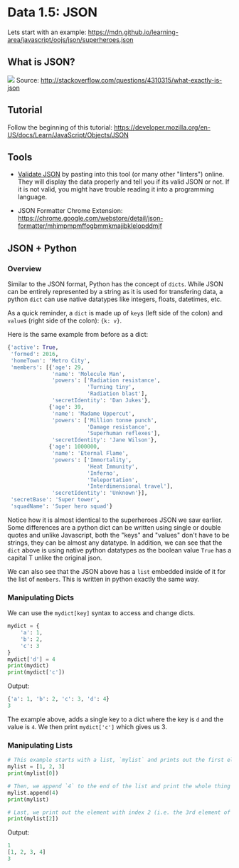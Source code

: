 # Data 1.5: JSON

Lets start with an example:
https://mdn.github.io/learning-area/javascript/oojs/json/superheroes.json

## What is JSON?

![](https://www.evernote.com/shard/s150/sh/90cf283d-4adc-4f6f-aeaf-c8f2660d13c7/793cabb9f194996b/res/62dd9784-077a-45ee-8b47-c23054e2cc59/skitch.png?resizeSmall&width=832)
Source: http://stackoverflow.com/questions/4310315/what-exactly-is-json

## Tutorial

Follow the beginning of this tutorial: https://developer.mozilla.org/en-US/docs/Learn/JavaScript/Objects/JSON
<!-- [Some insane diagrams](http://www.json.org/) that tell you exactly what is valid JSON. -->

## Tools

- [Validate JSON](http://pro.jsonlint.com/) by pasting into this tool (or many other "linters") online. They will display the data properly and tell you if its valid JSON or not. If it is not valid, you might have trouble reading it into a programming language.

- JSON Formatter Chrome Extension: https://chrome.google.com/webstore/detail/json-formatter/mhimpmpmffogbmmkmajibklelopddmjf

## JSON + Python

### Overview

Similar to the JSON format, Python has the concept of `dicts`. While JSON can be entirely represented by a string as it is used for transfering data, a python `dict` can use native datatypes like integers, floats, datetimes, etc.

As a quick reminder, a `dict` is made up of `key`s (left side of the colon) and `value`s (right side of the colon): `{k: v}`.

Here is the same example from before as a dict:

```python
{'active': True,
 'formed': 2016,
 'homeTown': 'Metro City',
 'members': [{'age': 29,
              'name': 'Molecule Man',
              'powers': ['Radiation resistance',
                         'Turning tiny',
                         'Radiation blast'],
              'secretIdentity': 'Dan Jukes'},
             {'age': 39,
              'name': 'Madame Uppercut',
              'powers': ['Million tonne punch',
                         'Damage resistance',
                         'Superhuman reflexes'],
              'secretIdentity': 'Jane Wilson'},
             {'age': 1000000,
              'name': 'Eternal Flame',
              'powers': ['Immortality',
                         'Heat Immunity',
                         'Inferno',
                         'Teleportation',
                         'Interdimensional travel'],
              'secretIdentity': 'Unknown'}],
 'secretBase': 'Super tower',
 'squadName': 'Super hero squad'}
 ```

 Notice how it is almost identical to the superheroes JSON we saw earlier. Some differences are a python dict can be written using single or double quotes and unlike Javascript, both the "keys" and "values" don't have to be strings, they can be almost any datatype. In addition, we can see that the `dict` above is using native python datatypes as the boolean value `True` has a capital T unlike the original json.

 We can also see that the JSON above has a `list` embedded inside of it for the list of `members`. This is written in python exactly the same way.

### Manipulating Dicts

We can use the `mydict[key]` syntax to access and change dicts.

```python
mydict = {
    'a': 1,
    'b': 2,
    'c': 3
}
mydict['d'] = 4
print(mydict)
print(mydict['c'])
```

Output:
```python
{'a': 1, 'b': 2, 'c': 3, 'd': 4}
3
```

The example above, adds a single key to a dict where the key is `d` and the value is `4`. We then print `mydict['c']` which gives us 3.

### Manipulating Lists

```python
# This example starts with a list, `mylist` and prints out the first element of the list. Note that lists in python are 0-indexed. The first element of the list is `1`.
mylist = [1, 2, 3]
print(mylist[0])

# Then, we append `4` to the end of the list and print the whole thing out. We can see the list now has 4 elements.
mylist.append(4)
print(mylist)

# Last, we print out the element with index 2 (i.e. the 3rd element of the list which is 3).
print(mylist[2])
```

Output:
```python
1
[1, 2, 3, 4]
3
```

